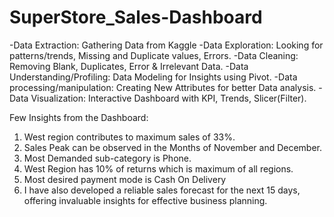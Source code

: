 # SuperStore_Sales-Dashboard
-Data Extraction: Gathering Data from Kaggle
-Data Exploration: Looking for patterns/trends, Missing and Duplicate values, Errors.
-Data Cleaning: Removing Blank, Duplicates, Error & Irrelevant Data.
-Data Understanding/Profiling: Data Modeling for Insights using Pivot.
-Data processing/manipulation: Creating New Attributes for better Data analysis.
-Data Visualization: Interactive Dashboard with KPI, Trends, Slicer(Filter).

Few Insights from the Dashboard:
1. West region contributes to maximum sales of 33%.
2. Sales Peak can be observed in the Months of November and December.
3. Most Demanded sub-category is Phone.
4. West Region has 10% of returns which is maximum of all regions.
5. Most desired payment mode is Cash On Delivery
6.  I have also developed a reliable sales forecast for the next 15 days, offering invaluable insights for effective business planning.
